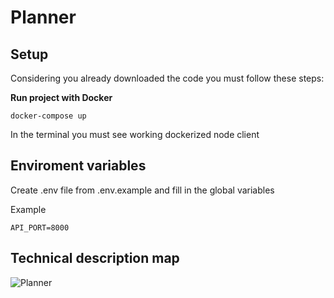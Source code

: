 # Planner

## Setup

Considering you already downloaded the code you must follow these steps:

**Run project with Docker**

```
docker-compose up
```

In the terminal you must see working dockerized node client

## Enviroment variables

Create .env file from .env.example and fill in the global variables

Example

```
API_PORT=8000
```
## Technical description map

![Planner](https://user-images.githubusercontent.com/39725714/119777574-0c5f1e00-becf-11eb-87fa-096573a8fd1d.png)
